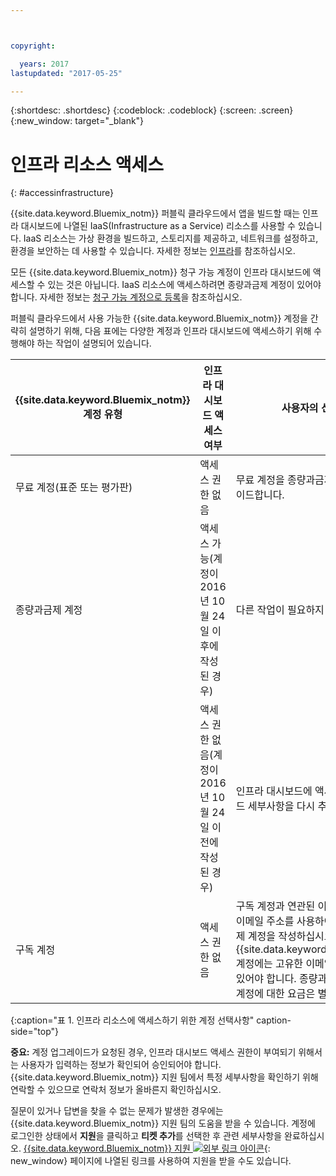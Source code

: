 ```yaml
---



copyright:

  years: 2017
lastupdated: "2017-05-25"

---
```


{:shortdesc: .shortdesc}
{:codeblock: .codeblock}
{:screen: .screen}
{:new_window: target="_blank"}

# 인프라 리소스 액세스
{: #accessinfrastructure}

{{site.data.keyword.Bluemix_notm}} 퍼블릭 클라우드에서 앱을 빌드할 때는 인프라 대시보드에 나열된 IaaS(Infrastructure as a Service) 리소스를 사용할 수 있습니다.
IaaS 리소스는 가상 환경을 빌드하고, 스토리지를 제공하고, 네트워크를 설정하고, 환경을 보안하는 데 사용할 수 있습니다. 자세한 정보는 [인프라](/docs/overview/whatisbluemix.html#bluemixoverviewinfrastructure)를 참조하십시오.  

모든 {{site.data.keyword.Bluemix_notm}} 청구 가능 계정이 인프라 대시보드에 액세스할 수 있는 것은 아닙니다. IaaS 리소스에 액세스하려면 종량과금제 계정이 있어야 합니다. 자세한 정보는 [청구 가능 계정으로 등록](/docs/pricing/billable.html)을 참조하십시오.  

퍼블릭 클라우드에서 사용 가능한 {{site.data.keyword.Bluemix_notm}} 계정을 간략히 설명하기 위해, 다음 표에는 다양한 계정과 인프라 대시보드에 액세스하기 위해 수행해야 하는 작업이 설명되어 있습니다.  

|{{site.data.keyword.Bluemix_notm}} 계정 유형 |	인프라 대시보드 액세스 여부 |	사용자의 선택사항 |
|------------------|-----------------------|---------------|
|무료 계정(표준 또는 평가판) |	액세스 권한 없음 |	무료 계정을 종량과금제 계정으로 업그레이드합니다.  |
|종량과금제 계정 | 액세스 가능(계정이 2016년 10월 24일 이후에 작성된 경우) | 다른 작업이 필요하지 않습니다.  | 
| | 액세스 권한 없음(계정이 2016년 10월 24일 이전에 작성된 경우) | 인프라 대시보드에 액세스하려면 신용카드 세부사항을 다시 추가하십시오.  |
|구독 계정 |	액세스 권한 없음 |	구독 계정과 연관된 이메일 주소와 다른 이메일 주소를 사용하여 별도의 종량과금제 계정을 작성하십시오. 각 {{site.data.keyword.Bluemix_notm}} 계정에는 고유한 이메일 주소가 연관되어 있어야 합니다. 종량과금제 계정과 구독 계정에 대한 요금은 별도로 청구됩니다.  |
{:caption="표 1. 인프라 리소스에 액세스하기 위한 계정 선택사항" caption-side="top"}

**중요:** 계정 업그레이드가 요청된 경우, 인프라 대시보드 액세스 권한이 부여되기 위해서는 사용자가 입력하는 정보가 확인되어 승인되어야 합니다.
{{site.data.keyword.Bluemix_notm}} 지원 팀에서 특정 세부사항을 확인하기 위해 연락할 수 있으므로 연락처 정보가 올바른지 확인하십시오.     

질문이 있거나 답변을 찾을 수 없는 문제가 발생한 경우에는 {{site.data.keyword.Bluemix_notm}} 지원 팀의 도움을 받을 수 있습니다.
계정에 로그인한 상태에서 **지원**을 클릭하고 **티켓 추가**를 선택한 후 관련 세부사항을 완료하십시오.
[{{site.data.keyword.Bluemix_notm}} 지원 ![외부 링크 아이콘](../icons/launch-glyph.svg)](http://ibm.biz/bluemixsupport){: new_window} 페이지에 나열된 링크를 사용하여 지원을 받을 수도 있습니다. 
